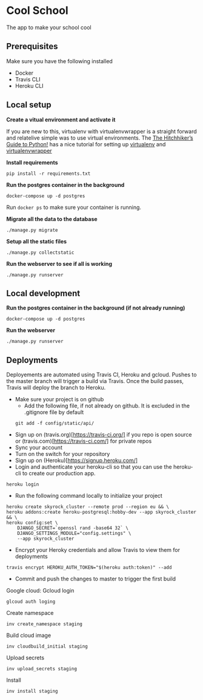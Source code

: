 # Cool School
The app to make your school cool
## Prerequisites
Make sure you have the following installed
- Docker
- Travis CLI
- Heroku CLI

## Local setup
**Create a vitual environment and activate it**

If you are new to this, virtualenv with virtualenvwrapper is a straight forward
and relatelive simple was to use virtual environments. 
The [The Hitchhiker’s Guide to Python!](http://docs.python-guide.org/en/latest/) has a nice tutorial for setting up [virtualenv](http://docs.python-guide.org/en/latest/dev/virtualenvs/#lower-level-virtualenv) and [virtualenvwrapper](http://docs.python-guide.org/en/latest/dev/virtualenvs/#virtualenvwrapper)

**Install requirements**
```
pip install -r requirements.txt
```

**Run the postgres container in the background**
```
docker-compose up -d postgres
```

Run `docker ps` to make sure your container is running.

**Migrate all the data to the database**
```
./manage.py migrate
```

**Setup all the static files**
```
./manage.py collectstatic
```

**Run the webserver to see if all is working**
```
./manage.py runserver
```

## Local development
**Run the postgres container in the background (if not already running)**
```
docker-compose up -d postgres
```

**Run the webserver**
```
./manage.py runserver
```

## Deployments
Deployements are automated using Travis CI, Heroku and gcloud.
Pushes to the master branch will trigger a build via Travis. Once the build passes,
Travis will deploy the branch to Heroku.

- Make sure your project is on github
  - Add the following file, if not already on github. It is excluded in the .gitignore file by default
  ```
  git add -f config/static/api/
  ```
- Sign up on (travis.org)[https://travis-ci.org/] if you repo is open source or
(travis.com)[https://travis-ci.com/] for private repos
- Sync your account
- Turn on the switch for your repository
- Sign up on (Heroku)[https://signup.heroku.com/]
- Login and authenticate your heroku-cli so that you can use the heroku-cli to create our production app.
```
heroku login
```
- Run the following command locally to initialize your project
```
heroku create skyrock_cluster --remote prod --region eu && \
heroku addons:create heroku-postgresql:hobby-dev --app skyrock_cluster && \
heroku config:set \
    DJANGO_SECRET=`openssl rand -base64 32` \
    DJANGO_SETTINGS_MODULE="config.settings" \
    --app skyrock_cluster
```
- Encrypt your Heroky credentials and allow Travis to view them for deployments
```
travis encrypt HEROKU_AUTH_TOKEN="$(heroku auth:token)" --add
``` 
- Commit and push the changes to master to trigger the first build

Google cloud:
Gcloud login
```
glcoud auth loging
```
Create namespace
```
inv create_namespace staging
```
Build cloud image
```
inv cloudbuild_initial staging
```
Upload secrets
```
inv upload_secrets staging
```
Install
```
inv install staging
```
